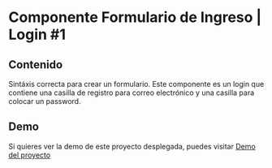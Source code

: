 Componente Formulario de Ingreso | Login #1
====

**Contenido**
-------------

Sintáxis correcta para crear un formulario. Este componente es un login que contiene una casilla de registro para correo electrónico y una casilla para colocar un password.


**Demo**
-------------

Si quieres ver la demo de este proyecto desplegada, puedes visitar [Demo del proyecto](https://larrykevin.github.io/form-component1/)